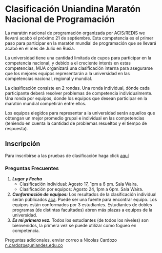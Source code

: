 
# Clasificación Uniandina Maratón Nacional de Programación

La maratón nacional de programación organizada por ACIS/REDIS we llevará acabó el próximo 21 de septiembre. Esta competencia es el primer paso para participar en la maratón mundial de programación que se llevará acabó en el mes de Julio en Rusia.

La universidad tiene una cantidad limitada de cupos para participar en la competencia nacional, y debido a el creciente interés en estas competencias, MUA organizará una clasificación interna para asegurarse que los mejores equipos representarán a la universidad en las competencias nacional, regional y mundial.

La clasificación consiste en 2 rondas. Una ronda individual, dónde cada participante deberá resolver problemas de competencia individualmente. Una ronda por equipos, donde los equipos que desean participar en la maratón mundial competirán entre ellos.

Los equipos elegidos para representar a la universidad serán aquellos que obtengan un mejor promedio grupal e individual en las competencias (teniendo en cuenta la cantidad de problemas resueltos y el tiempo de respuesta).


## Inscripción
Para inscribirse a las pruebas de clasificación haga click [aquí](https://docs.google.com/forms/d/1bsndUeOylS2KuqTezhsPc8PCoStY-envPaJbldL6nhc/edit)

### Preguntas Frecuentes

  1. ***Lugar y Fecha***
     - Clasificación individual: Agosto 17, 1pm a 6 pm. Sala Waira.
     - Clasificación por equipos: Agosto 24, 1pm a 6pm. Sala Waira.
  2. ***Conformación de equipos:*** Los resultados de la clasificación individual serán públicados [aca](https://mua-uniandes.github.io/ranking.html). Puede ser una fuente para encontrar equipo.
  Los equipos están conformados por 3 estudiantes. Estudiantes de dobles programas (de distintas facultades) abren más plazas a equipos de la universidad.
  3. ***Es mi primera vez.*** Todos los estudiantes (de todos los niveles) son bienvenidos, la primera vez se puede utilizar como fogueo en competencia.
  
  Preguntas adicionales, enviar correo a Nicolas Cardozo <n.cardozo@uniandes.edu.co>
  
